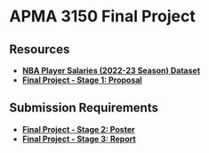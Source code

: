 # APMA 3150 Final Project

## Resources
- **[NBA Player Salaries (2022-23 Season) Dataset](https://www.kaggle.com/datasets/jamiewelsh2/nba-player-salaries-2022-23-season)**
- **[Final Project - Stage 1: Proposal](https://docs.google.com/document/d/1LiCjSzI2ZoE-5o-3GrXoQDp4A3S6b0GjTD3FcrQyBCA/edit)**

## Submission Requirements
- **[Final Project - Stage 2: Poster]()**
- **[Final Project - Stage 3: Report]()**
